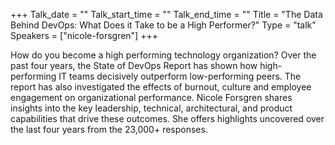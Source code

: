 +++
Talk_date = ""
Talk_start_time = ""
Talk_end_time = ""
Title = "The Data Behind DevOps: What Does it Take to be a High Performer?"
Type = "talk"
Speakers = ["nicole-forsgren"]
+++

How do you become a high performing technology organization? Over the past four years, the State of DevOps Report has shown how high-performing IT teams decisively outperform low-performing peers. The report has also investigated the effects of burnout, culture and employee engagement on organizational performance. Nicole Forsgren shares insights into the key leadership, technical, architectural, and product capabilities that drive these outcomes. She offers highlights uncovered over the last four years from the 23,000+ responses.
